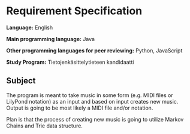 # Requirement Specification

**Language:** English

**Main programming language:** Java

**Other programming languages for peer reviewing:** Python, JavaScript 

**Study Program:** Tietojenkäsittelytieteen kandidaatti


## Subject


The program is meant to take music in some form (e.g. MIDI files or LilyPond notation) as an input and based on input creates new music.
Output is going to be most likely a MIDI file and/or notation.

Plan is that the process of creating new music is going to utilize Markov Chains and Trie data structure.


